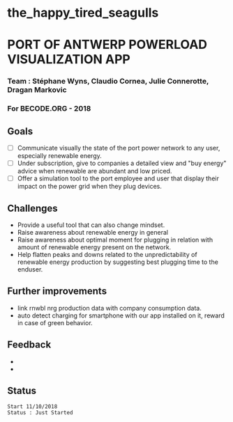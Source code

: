 # the_happy_tired_seagulls

# PORT OF ANTWERP POWERLOAD VISUALIZATION APP

### Team :  Stéphane Wyns, Claudio Cornea, Julie Connerotte, Dragan Markovic
### For BECODE.ORG - 2018

## Goals
* [ ] Communicate visually the state of the port power network to any user, especially renewable energy.
* [ ] Under subscription, give to companies a detailed view and "buy energy" advice when renewable are abundant and low priced.
* [ ] Offer a simulation tool to the port employee and user that display their impact on the power grid when they plug devices.

## Challenges
* Provide a useful tool that can also change mindset.
* Raise awareness about renewable energy in general
* Raise awareness about optimal moment for plugging in relation with amount of renewable energy present on the network.
* Help flatten peaks and downs related to the unpredictability of renewable energy production by suggesting best plugging time to the enduser.

## Further improvements
* link rnwbl nrg production data with company consumption data.
* auto detect charging for smartphone with our app installed on it, reward in case of green behavior.

## Feedback
* 
* 

## Status
```
Start 11/10/2018 
Status : Just Started

```